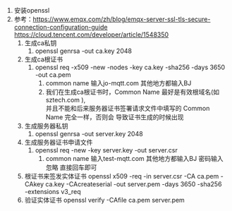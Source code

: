 1. 安装openssl
2. 参考：https://www.emqx.com/zh/blog/emqx-server-ssl-tls-secure-connection-configuration-guide https://cloud.tencent.com/developer/article/1548350
   1. 生成ca私钥 
      1. openssl genrsa -out ca.key 2048
   2. 生成ca根证书 
      1. openssl req -x509 -new -nodes -key ca.key -sha256 -days 3650 -out ca.pem
         1. common name 输入jo-mqtt.com 其他地方都输入BJ 
         2. 我们在生成ca根证书时，Common Name 最好是有效根域名(如 sztech.com ),  
            并且不能和后来服务器证书签署请求文件中填写的 Common Name 完全一样，否则会
            导致证书生成的时候出现
   3. 生成服务器私钥
      1. openssl genrsa -out server.key 2048
   4. 生成服务器证书申请文件
      1. openssl req -new -key server.key -out server.csr
         1. common name 输入test-mqtt.com 其他地方都输入BJ 密码输入忽略 直接回车即可
   5. 根证书来签发实体证书 openssl x509 -req -in server.csr -CA ca.pem -CAkey ca.key -CAcreateserial -out server.pem -days 3650 -sha256 -extensions v3_req
   6. 验证实体证书 openssl verify -CAfile ca.pem server.pem
